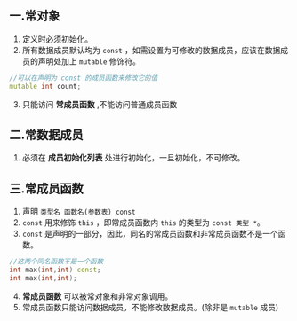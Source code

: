 ## 一.常对象
1.	定义时必须初始化。
2.	所有数据成员默认均为 `const` ，如需设置为可修改的数据成员，应该在数据成员的声明处加上 `mutable` 修饰符。
```c++
//可以在声明为 const 的成员函数来修改它的值
mutable int count;
```
3.	只能访问 **常成员函数** ,不能访问普通成员函数

## 二.常数据成员
1.	必须在 **成员初始化列表** 处进行初始化，一旦初始化，不可修改。

## 三.常成员函数
1.	声明 `类型名 函数名(参数表) const` 
2.	 `const` 用来修饰 `this` ，即常成员函数内 `this` 的类型为 `const 类型 *`。
3.	 `const` 是声明的一部分，因此，同名的常成员函数和非常成员函数不是一个函数。
```c++ 
//这两个同名函数不是一个函数
int max(int,int) const;
int max(int,int);
```
4.	**常成员函数** 可以被常对象和非常对象调用。
5.	常成员函数只能访问数据成员，不能修改数据成员。(除非是 `mutable` 成员)

